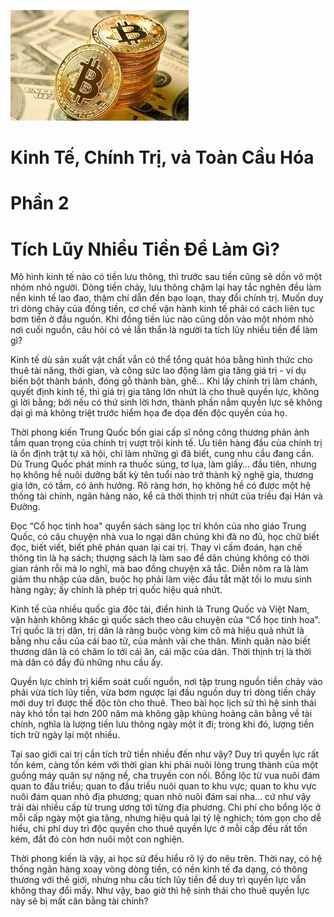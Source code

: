 ![Keo App](../img/dongtien.jpeg)
# Kinh Tế, Chính Trị, và Toàn Cầu Hóa
# Phần 2
# Tích Lũy Nhiều Tiền Để Làm Gì?
Mô hình kinh tế nào có tiền lưu thông, thì trước sau tiền cũng sẽ dồn vô một nhóm nhỏ người. Dòng tiền chảy, lưu thông chậm lại hay tắc nghẽn đều làm nền kinh tế lao đao, thậm chí dẫn đến bạo loạn, thay đổi chính trị. Muốn duy trì dòng chảy của đồng tiền, cơ chế vận hành kinh tế phải có cách liên tục bơm tiền ở đầu nguồn. Khi đồng tiền lúc nào cũng dồn vào một nhóm nhỏ nơi cuối nguồn, câu hỏi có vẻ lẩn thẩn là người ta tích lũy nhiều tiền để làm gì?

Kinh tế dù sản xuất vật chất vẫn có thể tổng quát hóa bằng hình thức cho thuê tài năng, thời gian, và công sức lao động làm gia tăng giá trị - ví dụ biến bột thành bánh, đóng gỗ thành bàn, ghế… Khi lấy chính trị làm chánh, quyết định kinh tế, thì giá trị gia tăng lớn nhứt là cho thuê quyền lực, không gì lời bằng; bởi nếu có thứ sinh lời hơn, thành phần nắm quyền lực sẽ không dại gì mà không triệt trước hiểm họa đe dọa đến độc quyền của họ.

Thời phong kiến Trung Quốc bốn giai cấp sĩ nông công thương phản ảnh tầm quan trọng của chính trị vượt trội kinh tế. Ưu tiên hàng đầu của chính trị là ổn định trật tự xã hội, chỉ làm những gì đã biết, cung nhu cầu đang cần. Dù Trung Quốc phát minh ra thuốc súng, tơ lụa, làm giấy… đầu tiên, nhưng họ không hề nuôi dưỡng bất kỳ tên tuổi nào trở thành kỹ nghệ gia, thương gia lớn, có tầm, có ảnh hưởng. Rõ ràng hơn, họ không hề có được một hệ thống tài chính, ngân hàng nào, kể cả thời thịnh trị nhứt của triều đại Hán và Đường.

Đọc “Cổ học tinh hoa" quyển sách sàng lọc trí khôn của nho giáo Trung Quốc, có câu chuyện nhà vua lo ngại dân chúng khi đã no đủ, học chữ biết đọc, biết viết, biết phê phán quan lại cai trị. Thay vì cấm đoán, hạn chế thông tin là hạ sách; thượng sách là làm sao để dân chúng không có thời gian rảnh rỗi mà lo nghĩ, mà bao đồng chuyện xã tắc. Diễn nôm ra là làm giảm thu nhập của dân, buộc họ phải làm việc đầu tắt mặt tối lo mưu sinh hàng ngày; ấy chính là phép trị quốc hiệu quả nhứt.

Kinh tế của nhiều quốc gia độc tài, điển hình là Trung Quốc và Việt Nam, vận hành không khác gì quốc sách theo câu chuyện của “Cổ học tinh hoa". Trị quốc là trị dân, trị dân là ràng buộc vòng kim cô mà hiệu quả nhứt là bằng nhu cầu của cái bao tử, của mảnh vải che thân. Minh quân nào biết thương dân là có chăm lo tới cái ăn, cái mặc của dân. Thời thịnh trị là thời mà dân có đầy đủ những nhu cầu ấy.

Quyền lực chính trị kiểm soát cuối nguồn, nơi tập trung nguồn tiền chảy vào phải vừa tích lũy tiền, vừa bơm ngược lại đầu nguồn duy trì dòng tiền chảy mới duy trì được thế độc tôn cho thuê. Theo bài học lịch sử thì hệ sinh thái này khó tồn tại hơn 200 năm mà không gặp khủng hoảng cân bằng về tài chính, nghĩa là lượng tiền lưu thông ngày một ít đi; trong khi đó, lượng tiền tích trữ ngày lại một nhiều.

Tại sao giới cai trị cần tích trữ tiền nhiều đến như vậy? Duy trì quyền lực rất tốn kém, càng tốn kém với thời gian khi phải nuôi lòng trung thành của một guồng máy quân sự nặng nề, cha truyền con nối. Bổng lộc từ vua nuôi đám quan to đầu triều; quan to đầu triều nuôi quan to khu vực; quan to khu vực nuôi đám quan nhỏ địa phương; quan nhỏ nuôi đám sai nha… cứ như vậy trải dài nhiều cấp từ trung ương tới từng địa phương. Chi phí cho bổng lộc ở mỗi cấp ngày một gia tăng, nhưng hiệu quả lại tỷ lệ nghịch; tóm gọn cho dễ hiểu, chi phí duy trì độc quyền cho thuê quyền lực ở mỗi cấp đều rất tốn kém, đắt đỏ còn hơn nuôi một con nghiện.

Thời phong kiến là vậy, ai học sử đều hiểu rõ lý do nêu trên. Thời nay, có hệ thống ngân hàng xoay vòng dòng tiền, có nền kinh tế đa dạng, có thông thương với thế giới, nhưng nhu cầu tích lũy tiền để duy trì quyền lực vẫn không thay đổi mấy. Như vậy, bao giờ thì hệ sinh thái cho thuê quyền lực này sẽ bị mất cân bằng tài chính?

